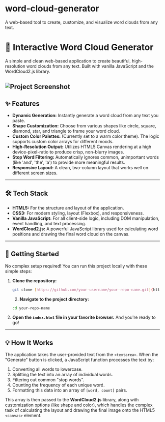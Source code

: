 # word-cloud-generator
A web-based tool to create, customize, and visualize word clouds from any text. 

# 🎨 Interactive Word Cloud Generator

A simple and clean web-based application to create beautiful, high-resolution word clouds from any text. Built with vanilla JavaScript and the WordCloud2.js library.

![Project Screenshot](https://i.imgur.com/G5g2mXO.png) 
---

## ✨ Features

* **Dynamic Generation:** Instantly generate a word cloud from any text you paste.
* **Shape Customization:** Choose from various shapes like circle, square, diamond, star, and triangle to frame your word cloud.
* **Custom Color Palettes:** (Currently set to a warm color theme). The logic supports custom color arrays for different moods.
* **High-Resolution Output:** Utilizes HTML5 Canvas rendering at a high device-pixel-ratio to produce crisp, non-blurry images.
* **Stop Word Filtering:** Automatically ignores common, unimportant words (like 'and', 'the', 'a') to provide more meaningful results.
* **Responsive Layout:** A clean, two-column layout that works well on different screen sizes.

---

## 🛠️ Tech Stack

* **HTML5:** For the structure and layout of the application.
* **CSS3:** For modern styling, layout (Flexbox), and responsiveness.
* **Vanilla JavaScript:** For all client-side logic, including DOM manipulation, event handling, and text processing.
* **WordCloud2.js:** A powerful JavaScript library used for calculating word positions and drawing the final word cloud on the canvas.

---

## 🚀 Getting Started

No complex setup required! You can run this project locally with these simple steps:

1.  **Clone the repository:**
    ```bash
    git clone [https://github.com/your-username/your-repo-name.git](https://github.com/your-username/your-repo-name.git)
    ```
    2.  **Navigate to the project directory:**
    ```bash
    cd your-repo-name
    ```

3.  **Open the `index.html` file in your favorite browser.**
    And you're ready to go!

---

## 💡 How It Works

The application takes the user-provided text from the `<textarea>`. When the "Generate" button is clicked, a JavaScript function processes the text by:
1.  Converting all words to lowercase.
2.  Splitting the text into an array of individual words.
3.  Filtering out common "stop words".
4.  Counting the frequency of each unique word.
5.  Formatting this data into an array of `[word, count]` pairs.

This array is then passed to the **WordCloud2.js** library, along with customization options (like shape and color), which handles the complex task of calculating the layout and drawing the final image onto the HTML5 `<canvas>` element.
